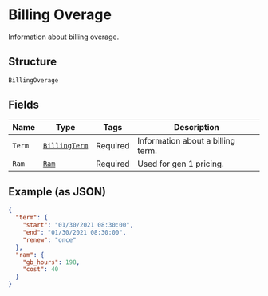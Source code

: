 
# Billing Overage

Information about billing overage.

## Structure

`BillingOverage`

## Fields

| Name | Type | Tags | Description |
|  --- | --- | --- | --- |
| `Term` | [`BillingTerm`](../../doc/models/billing-term.md) | Required | Information about a billing term. |
| `Ram` | [`Ram`](../../doc/models/ram.md) | Required | Used for gen 1 pricing. |

## Example (as JSON)

```json
{
  "term": {
    "start": "01/30/2021 08:30:00",
    "end": "01/30/2021 08:30:00",
    "renew": "once"
  },
  "ram": {
    "gb_hours": 198,
    "cost": 40
  }
}
```

